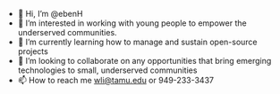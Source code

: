 - 👋 Hi, I’m @ebenH
- 👀 I’m interested in working with young people to empower the underserved communities.
- 🌱 I’m currently learning how to manage and sustain open-source projects
- 💞️ I’m looking to collaborate on any opportunities that bring emerging technologies to small, underserved communities
- 📫 How to reach me wli@tamu.edu or 949-233-3437

<!---
afroman-ish/afroman-ish is a ✨ special ✨ repository because its `README.md` (this file) appears on your GitHub profile.
You can click the Preview link to take a look at your changes.
--->
